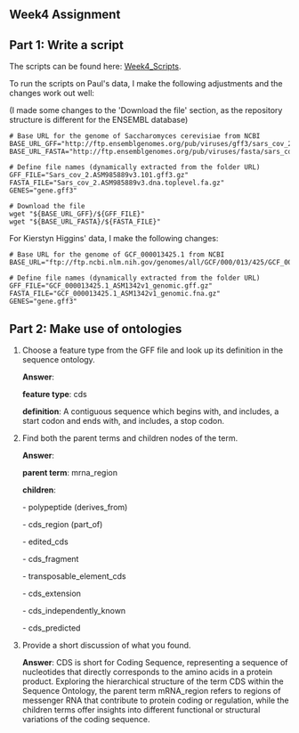 ## Week4 Assignment

## Part 1: Write a script

The scripts can be found here: [Week4_Scripts](https://github.com/Lulutiger2023/Applied_Bioinfo/blob/main/Week4_scripts.sh).

To run the scripts on Paul's data, I make the following adjustments and the changes work out well:

(I made some changes to the 'Download the file' section, as the repository structure is different for the ENSEMBL database)

```
# Base URL for the genome of Saccharomyces cerevisiae from NCBI
BASE_URL_GFF="http://ftp.ensemblgenomes.org/pub/viruses/gff3/sars_cov_2"
BASE_URL_FASTA="http://ftp.ensemblgenomes.org/pub/viruses/fasta/sars_cov_2/dna"

# Define file names (dynamically extracted from the folder URL)
GFF_FILE="Sars_cov_2.ASM985889v3.101.gff3.gz"
FASTA_FILE="Sars_cov_2.ASM985889v3.dna.toplevel.fa.gz"
GENES="gene.gff3"

# Download the file
wget "${BASE_URL_GFF}/${GFF_FILE}"
wget "${BASE_URL_FASTA}/${FASTA_FILE}"
```

For Kierstyn Higgins' data, I make the following changes:

```
# Base URL for the genome of GCF_000013425.1 from NCBI
BASE_URL="ftp://ftp.ncbi.nlm.nih.gov/genomes/all/GCF/000/013/425/GCF_000013425.1_ASM1342v1"

# Define file names (dynamically extracted from the folder URL)
GFF_FILE="GCF_000013425.1_ASM1342v1_genomic.gff.gz"
FASTA_FILE="GCF_000013425.1_ASM1342v1_genomic.fna.gz"
GENES="gene.gff3"
```

## Part 2: Make use of ontologies

1. Choose a feature type from the GFF file and look up its definition in the sequence ontology.

   **Answer**: 

   **feature type**: cds

   **definition**: A contiguous sequence which begins with, and includes, a start codon and ends with, and includes, a stop codon.

2. Find both the parent terms and children nodes of the term.

   **Answer**:

   **parent term**: mrna_region 

   **children**: 

   \- polypeptide (derives_from)

   \- cds_region (part_of)

   \- edited_cds 

   \- cds_fragment 

   \- transposable_element_cds 

   \- cds_extension 

   \- cds_independently_known 

   \- cds_predicted 

3. Provide a short discussion of what you found.

   **Answer**: CDS is short for Coding Sequence, representing a sequence of nucleotides that directly corresponds to the amino acids in a protein product. Exploring the hierarchical structure of the term CDS within the Sequence Ontology, the parent term mRNA_region refers to regions of messenger RNA that contribute to protein coding or regulation, while the children terms offer insights into different functional or structural variations of the coding sequence.

   

​       